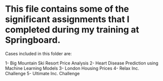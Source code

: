 # This file contains some of the significant assignments that I completed during my training at Springboard.

Cases included in this folder are:

1- Big Mountain Ski Resort Price Analysis
2- Heart Disease Prediction using Machine Learning Models
3- London Housing Prices
4- Relax Inc. Challenge
5- Ultimate Inc. Challenge
